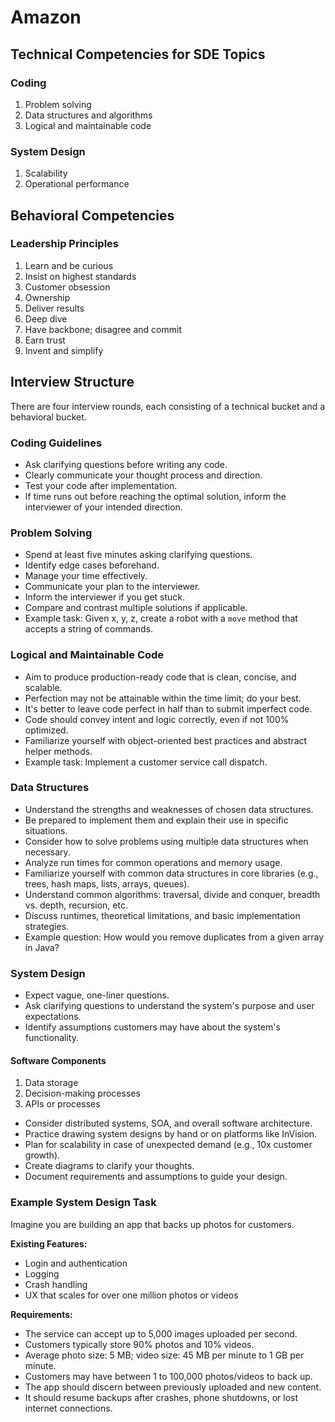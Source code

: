 # Amazon 

## Technical Competencies for SDE Topics 

### Coding 

1. Problem solving 
2. Data structures and algorithms
3. Logical and maintainable code 

### System Design 

1. Scalability 
2. Operational performance 

## Behavioral Competencies 

### Leadership Principles 

1. Learn and be curious 
2. Insist on highest standards 
3. Customer obsession 
4. Ownership 
5. Deliver results 
6. Deep dive 
7. Have backbone; disagree and commit 
8. Earn trust 
9. Invent and simplify 

## Interview Structure 

There are four interview rounds, each consisting of a technical bucket and a behavioral bucket.

### Coding Guidelines 

- Ask clarifying questions before writing any code. 
- Clearly communicate your thought process and direction. 
- Test your code after implementation. 
- If time runs out before reaching the optimal solution, inform the interviewer of your intended direction.

### Problem Solving 

- Spend at least five minutes asking clarifying questions. 
- Identify edge cases beforehand. 
- Manage your time effectively. 
- Communicate your plan to the interviewer. 
- Inform the interviewer if you get stuck. 
- Compare and contrast multiple solutions if applicable. 
- Example task: Given x, y, z, create a robot with a `move` method that accepts a string of commands.

### Logical and Maintainable Code 

- Aim to produce production-ready code that is clean, concise, and scalable. 
- Perfection may not be attainable within the time limit; do your best. 
- It's better to leave code perfect in half than to submit imperfect code. 
- Code should convey intent and logic correctly, even if not 100% optimized. 
- Familiarize yourself with object-oriented best practices and abstract helper methods. 
- Example task: Implement a customer service call dispatch.

### Data Structures 

- Understand the strengths and weaknesses of chosen data structures. 
- Be prepared to implement them and explain their use in specific situations. 
- Consider how to solve problems using multiple data structures when necessary. 
- Analyze run times for common operations and memory usage. 
- Familiarize yourself with common data structures in core libraries (e.g., trees, hash maps, lists, arrays, queues). 
- Understand common algorithms: traversal, divide and conquer, breadth vs. depth, recursion, etc. 
- Discuss runtimes, theoretical limitations, and basic implementation strategies. 
- Example question: How would you remove duplicates from a given array in Java?

### System Design 

- Expect vague, one-liner questions. 
- Ask clarifying questions to understand the system's purpose and user expectations. 
- Identify assumptions customers may have about the system's functionality. 

#### Software Components 

1. Data storage 
2. Decision-making processes 
3. APIs or processes 

- Consider distributed systems, SOA, and overall software architecture. 
- Practice drawing system designs by hand or on platforms like InVision. 
- Plan for scalability in case of unexpected demand (e.g., 10x customer growth). 
- Create diagrams to clarify your thoughts. 
- Document requirements and assumptions to guide your design.

### Example System Design Task 

Imagine you are building an app that backs up photos for customers. 

**Existing Features:**
- Login and authentication 
- Logging 
- Crash handling 
- UX that scales for over one million photos or videos 

**Requirements:**
- The service can accept up to 5,000 images uploaded per second. 
- Customers typically store 90% photos and 10% videos. 
- Average photo size: 5 MB; video size: 45 MB per minute to 1 GB per minute. 
- Customers may have between 1 to 100,000 photos/videos to back up. 
- The app should discern between previously uploaded and new content. 
- It should resume backups after crashes, phone shutdowns, or lost internet connections.
